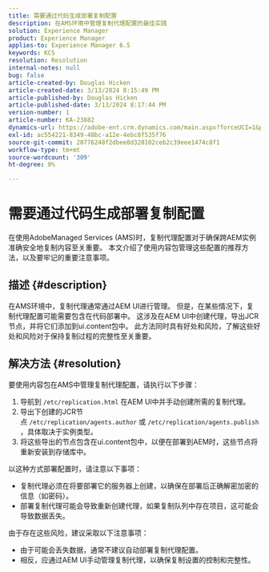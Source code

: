 ```yaml
---
title: 需要通过代码生成部署复制配置
description: 在AMS环境中管理复制代理配置的最佳实践
solution: Experience Manager
product: Experience Manager
applies-to: Experience Manager 6.5
keywords: KCS
resolution: Resolution
internal-notes: null
bug: false
article-created-by: Douglas Hicken
article-created-date: 3/13/2024 8:15:49 PM
article-published-by: Douglas Hicken
article-published-date: 3/13/2024 8:17:44 PM
version-number: 1
article-number: KA-23882
dynamics-url: https://adobe-ent.crm.dynamics.com/main.aspx?forceUCI=1&pagetype=entityrecord&etn=knowledgearticle&id=c387107a-76e1-ee11-904c-00224806b7b2
exl-id: ac554221-8349-48bc-a12e-4ebc8f535f76
source-git-commit: 20776248f2dbee0d328102ceb2c39eee1474c8f1
workflow-type: tm+mt
source-wordcount: '309'
ht-degree: 0%

---
```


# 需要通过代码生成部署复制配置


在使用AdobeManaged Services (AMS)时，复制代理配置对于确保跨AEM实例准确安全地复制内容至关重要。 本文介绍了使用内容包管理这些配置的推荐方法，以及要牢记的重要注意事项。

## 描述 {#description}


在AMS环境中，复制代理通常通过AEM UI进行管理。 但是，在某些情况下，复制代理配置可能需要包含在代码部署中。 这涉及在AEM UI中创建代理，导出JCR节点，并将它们添加到ui.content包中。 此方法同时具有好处和风险，了解这些好处和风险对于保持复制过程的完整性至关重要。


## 解决方法 {#resolution}


要使用内容包在AMS中管理复制代理配置，请执行以下步骤：

1. 导航到 `/etc/replication.html` 在AEM UI中并手动创建所需的复制代理。
2. 导出下创建的JCR节点 `/etc/replication/agents.author` 或 `/etc/replication/agents.publish`，具体取决于实例类型。
3. 将这些导出的节点包含在ui.content包中，以便在部署到AEM时，这些节点将重新安装到存储库中。


以这种方式部署配置时，请注意以下事项：

- 复制代理必须在将要部署它的服务器上创建，以确保在部署后正确解密加密的信息（如密码）。
- 部署复制代理可能会导致重新创建代理，如果复制队列中存在项目，这可能会导致数据丢失。


由于存在这些风险，建议采取以下注意事项：

- 由于可能会丢失数据，通常不建议自动部署复制代理配置。
- 相反，应通过AEM UI手动管理复制代理，以确保复制设置的控制和完整性。
